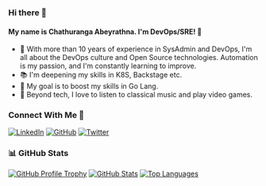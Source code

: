 ### Hi there 👋

#### My name is Chathuranga Abeyrathna. I'm DevOps/SRE! 🤖
- 🔭 With more than 10 years of experience in SysAdmin and DevOps, I'm all about the DevOps culture and Open Source technologies. Automation is my passion, and I'm constantly learning to improve.
- 📚 I'm deepening my skills in K8S, Backstage etc.
- 🌱 My goal is to boost my skills in Go Lang.
- 👯 Beyond tech, I love to listen to classical music and play video games.

### Connect With Me 🤝

[![LinkedIn](https://img.shields.io/badge/LinkedIn-0077B5?style=for-the-badge&logo=linkedin&logoColor=white)](https://linkedin.com/in/chathuranga50)
[![GitHub](https://img.shields.io/badge/GitHub-100000?style=for-the-badge&logo=github&logoColor=white)](https://github.com/chaturanga50)
[![Twitter](https://img.shields.io/badge/Twitter-1DA1F2?style=for-the-badge&logo=twitter&logoColor=white)](https://twitter.com/chaturanga50)

### 📊 GitHub Stats
[![GitHub Profile Trophy](https://github-profile-trophy.vercel.app/?username=chaturanga50&theme=onedark)](https://github.com/chaturanga50)
[![GitHub Stats](https://github-readme-stats.vercel.app/api?username=chaturanga50&show_icons=true&theme=radical)](https://github.com/chaturanga50)
[![Top Languages](https://github-readme-stats.vercel.app/api/top-langs/?username=chaturanga50&layout=compact&theme=radical)](https://github.com/chaturanga50)
